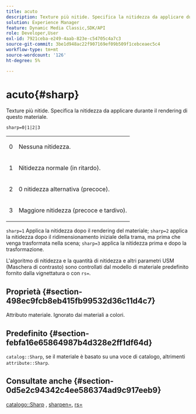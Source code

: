 ```yaml
---
title: acuto
description: Texture più nitide. Specifica la nitidezza da applicare durante il rendering di questo materiale.
solution: Experience Manager
feature: Dynamic Media Classic,SDK/API
role: Developer,User
exl-id: 7921ceba-e249-4aab-823e-c54705c4a7c3
source-git-commit: 3be1d948ac22f907169ef09b509f1cebceaec5c4
workflow-type: tm+mt
source-wordcount: '126'
ht-degree: 5%

---
```


# acuto{#sharp}

Texture più nitide. Specifica la nitidezza da applicare durante il rendering di questo materiale.

`sharp=0|1|2|3`

<table id="simpletable_04B4EAA7CE7D4ED48A61A50CD001388F"> 
 <tr class="strow"> 
  <td class="stentry"> <p>0 </p> </td> 
  <td class="stentry"> <p>Nessuna nitidezza. </p> </td> 
 </tr> 
 <tr class="strow"> 
  <td class="stentry"> <p>1 </p> </td> 
  <td class="stentry"> <p>Nitidezza normale (in ritardo). </p> </td> 
 </tr> 
 <tr class="strow"> 
  <td class="stentry"> <p>2 </p> </td> 
  <td class="stentry"> <p>0 nitidezza alternativa (precoce). </p> </td> 
 </tr> 
 <tr class="strow"> 
  <td class="stentry"> <p>3 </p> </td> 
  <td class="stentry"> <p>Maggiore nitidezza (precoce e tardivo). </p> </td> 
 </tr> 
</table>

`sharp=1` Applica la nitidezza dopo il rendering del materiale; `sharp=2` applica la nitidezza dopo il ridimensionamento iniziale della trama, ma prima che venga trasformata nella scena; `sharp=3` applica la nitidezza prima e dopo la trasformazione.

L&#39;algoritmo di nitidezza e la quantità di nitidezza e altri parametri USM (Maschera di contrasto) sono controllati dal modello di materiale predefinito fornito dalla vignettatura o con `rs=`.

## Proprietà {#section-498ec9fcb8eb415fb99532d36c11d4c7}

Attributo materiale. Ignorato dai materiali a colori.

## Predefinito {#section-febfa16e65864987b4d328e2ff1df64d}

`catalog::Sharp`, se il materiale è basato su una voce di catalogo, altrimenti `attribute::Sharp`.

## Consultate anche {#section-0d5e2c94342c4ee586374ad9c917eeb9}

[catalogo::Sharp](../../../../../ir-api/material-cat/image-rendering-api-ref/c-ir-material-catalog/c-ir-material-data-reference/r-ir-sharp-dataref.md#reference-f79a14bd52474dfd8495115d398a30d0) , [sharpen=](../../../../../ir-api/http-protocol/image-rendering-api-ref/c-ir-http-protocol-ref/c-ir-http-protocol-command-reference/r-ir-http-sharpen.md#reference-13034d22d176483cb99ccafc2a4f6a6e), [rs=](../../../../../ir-api/http-protocol/image-rendering-api-ref/c-ir-http-protocol-ref/c-ir-http-protocol-command-reference/r-ir-rs.md#reference-d20cefaaa6cd4f449d1591c87959b4cf)
